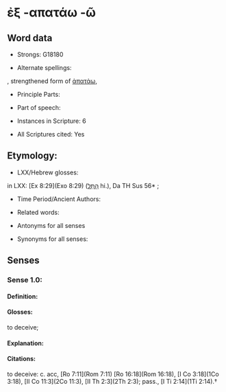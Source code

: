 # ἐξ -απατάω -ῶ 

<!-- Status: S2=NeedsEdits -->
<!-- Lexica used for edits:   -->

## Word data

* Strongs: G18180

* Alternate spellings:

,  strengthened form of [ἀπατάω](), 

* Principle Parts: 


* Part of speech: 


* Instances in Scripture: 6

* All Scriptures cited: Yes

## Etymology: 


* LXX/Hebrew glosses: 

in LXX: [Ex 8:29](Exo 8:29) ([הָתַל](//en-uhl/H2048) hi.), Da TH Sus 56* ; 

* Time Period/Ancient Authors: 


* Related words: 

* Antonyms for all senses

* Synonyms for all senses: 


## Senses 


### Sense  1.0: 

#### Definition: 

#### Glosses: 

to deceive; 

#### Explanation: 


#### Citations: 

to deceive: c. acc, [Ro 7:11](Rom 7:11) [Ro 16:18](Rom 16:18), [I Co 3:18](1Co 3:18), [II Co 11:3](2Co 11:3), [II Th 2:3](2Th 2:3); pass., [I Ti 2:14](1Ti 2:14).†
